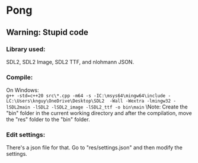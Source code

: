 # Pong

## Warning: Stupid code

### Library used: 
SDL2, SDL2 Image, SDL2 TTF, and nlohmann JSON.

### Compile:
On Windows:\
`g++ -std=c++20 src\*.cpp -m64 -s -IC:\msys64\mingw64\include -LC:\Users\knguy\OneDrive\Desktop\SDL2  -Wall -Wextra -lmingw32 -lSDL2main -lSDL2 -lSDL2_image -lSDL2_ttf -o bin\main`
\Note: Create the "bin" folder in the current working directory and after the compilation, move the "res" folder to the "bin" folder.

### Edit settings:
There's a json file for that. Go to "res/settings.json" and then modify the settings.
